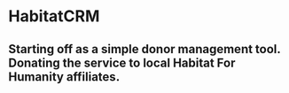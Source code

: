 # HabitatCRM

## Starting off as a simple donor management tool. Donating the service to local Habitat For Humanity affiliates. 
